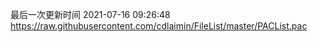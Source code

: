 最后一次更新时间 2021-07-16 09:26:48
https://raw.githubusercontent.com/cdlaimin/FileList/master/PACList.pac

